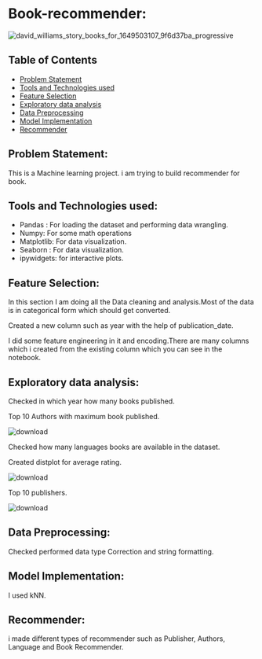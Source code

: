 # Book-recommender:

![david_williams_story_books_for_1649503107_9f6d37ba_progressive](https://github.com/arshad33199/Book-Recommender/assets/142779412/a060b464-b81a-4597-ada3-a71fdda0efbf)






## Table of Contents
* [Problem Statement](#Problem-Statement)
* [Tools and Technologies used](#Approach)
* [Feature Selection](#Feature-Selection)
* [Exploratory data analysis](#Exploratory-data-analysis)
* [Data Preprocessing](#Data-Preprocessing)
* [Model Implementation](#Model-Implementation)
* [Recommender](#recommender)




## Problem Statement:
This is a Machine learning project. i am trying to build recommender for book.




## Tools and Technologies used:
  * Pandas : For loading the dataset and performing data wrangling.
  * Numpy: For some math operations
  * Matplotlib: For data visualization.
  * Seaborn : For data visualization.
  * ipywidgets: for interactive plots.
  
## Feature Selection:

In this section I am doing all the Data cleaning and analysis.Most of the data is in categorical form which should get converted.

Created a new column such as year with the help of publication_date.  

I did some feature engineering in it and encoding.There are many columns which i created from the existing column which you can see in the notebook.


## Exploratory data analysis:

Checked in which year how many books published.


Top 10 Authors with maximum book published.


![download](https://github.com/arshad33199/Book-Recommender/assets/142779412/fcc37116-4e5f-455f-ab9a-c4ffc995d8d0)


Checked how many languages books are available in the dataset.

Created distplot for average rating.

![download](https://github.com/arshad33199/Book-Recommender/assets/142779412/6cf99e85-b17a-4d6a-913e-1566e44929ce)



Top 10 publishers.


![download](https://github.com/arshad33199/Book-Recommender/assets/142779412/384e789a-89ff-4188-a6b6-7f1aa9a7b1a4)







## Data Preprocessing:

 Checked performed data type Correction and string formatting.



## Model Implementation:

I used kNN.
 
## Recommender:

i made different types of recommender such as Publisher, Authors, Language and Book Recommender.






